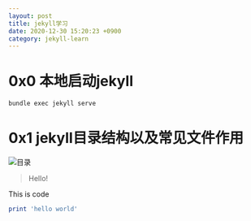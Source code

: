 ```yaml
---
layout: post
title: jekyll学习
date: 2020-12-30 15:20:23 +0900
category: jekyll-learn
---
```

# 0x0 本地启动jekyll
`bundle exec jekyll serve`
# 0x1 jekyll目录结构以及常见文件作用
![目录](https://lcy2218.github.io/images/20201230-1.png)
> Hello!

This is code
```ruby
print 'hello world'
```